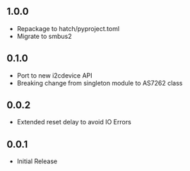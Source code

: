 1.0.0
-----

* Repackage to hatch/pyproject.toml
* Migrate to smbus2

0.1.0
-----

* Port to new i2cdevice API
* Breaking change from singleton module to AS7262 class

0.0.2
-----

* Extended reset delay to avoid IO Errors

0.0.1
-----

* Initial Release
